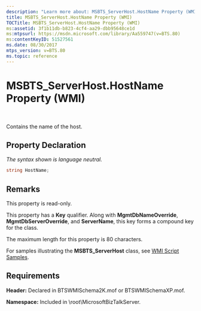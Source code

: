 ```yaml
---
description: "Learn more about: MSBTS_ServerHost.HostName Property (WMI)"
title: MSBTS_ServerHost.HostName Property (WMI)
TOCTitle: MSBTS_ServerHost.HostName Property (WMI)
ms:assetid: 3f1b11db-b823-4cf4-aa29-dbb95648ce1d
ms:mtpsurl: https://msdn.microsoft.com/library/Aa559747(v=BTS.80)
ms:contentKeyID: 51527561
ms.date: 08/30/2017
mtps_version: v=BTS.80
ms.topic: reference
---
```


# MSBTS\_ServerHost.HostName Property (WMI)

 

Contains the name of the host.

## Property Declaration

*The syntax shown is language neutral.*

```C#
string HostName;  
```

## Remarks

This property is read-only.

This property has a **Key** qualifier. Along with **MgmtDbNameOverride**, **MgmtDbServerOverride**, and **ServerName**, this key forms a compound key for the class.

The maximum length for this property is 80 characters.

For samples illustrating the **MSBTS\_ServerHost** class, see [WMI Script Samples](wmi-script-samples.md).

## Requirements

**Header:** Declared in BTSWMISchema2K.mof or BTSWMISchemaXP.mof.

**Namespace:** Included in \\root\\MicrosoftBizTalkServer.

